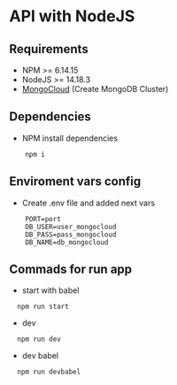 # API with NodeJS

## Requirements
- NPM >= 6.14.15
- NodeJS >= 14.18.3
- [MongoCloud](https://account.mongodb.com/account/login) (Create MongoDB Cluster)

## Dependencies
- NPM install dependencies
```
    npm i
```

## Enviroment vars config
- Create .env file and added next vars
```
    PORT=port
    DB_USER=user_mongocloud
    DB_PASS=pass_mongocloud
    DB_NAME=db_mongocloud
```

## Commads for run app
- start with babel
```
  npm run start
```
- dev
```
  npm run dev
```
- dev babel
```
  npm run devbabel
```